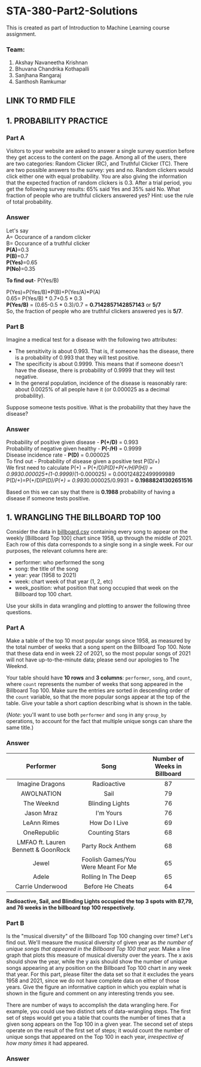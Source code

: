 # STA-380-Part2-Solutions
This is created as part of Introduction to Machine Learning course assignment.

### Team:
1. Akshay Navaneetha Krishnan
2. Bhuvana Chandrika Kothapalli
3. Sanjhana Rangaraj
4. Santhosh Ramkumar

## LINK TO RMD FILE



## 1. PROBABILITY PRACTICE

### Part A
Visitors to your website are asked to answer a single survey question before they get access to the content on the page. Among all of the users, there are two categories: Random Clicker (RC), and Truthful Clicker (TC). There are two possible answers to the survey: yes and no. Random clickers would click either one with equal probability. You are also giving the information that the expected fraction of random clickers is 0.3.  After a trial period, you get the following survey results: 65\% said Yes and 35\% said No.   What fraction of people who are truthful clickers answered yes?  Hint: use the rule of total probability.  
### Answer
Let's say  
A= Occurance of a random clicker  
B= Occurance of a truthful clicker  
**P(A)**=0.3  
**P(B)**=0.7  
**P(Yes)**=0.65  
**P(No)**=0.35  

**To find out**- P(Yes/B)  

P(Yes)=P(Yes/B)*P(B)+P(Yes/A)*P(A)  
0.65= P(Yes/B) * 0.7+0.5 * 0.3  
**P(Yes/B)** = (0.65-0.5 * 0.3)/0.7 =  **0.7142857142857143** or **5/7**  
So, the fraction of people who are truthful clickers answered yes is **5/7**.

### Part B
Imagine a medical test for a disease with the following two attributes:  
  
- The sensitivity is about 0.993. That is, if someone has the disease, there is a probability of 0.993 that they will test positive.  
- The specificity is about 0.9999. This means that if someone doesn't have the disease, there is probability of 0.9999 that they will test negative.  
- In the general population, incidence of the disease is reasonably rare: about 0.0025% of all people have it (or 0.000025 as a decimal probability).  

Suppose someone tests positive. What is the probability that they have the disease?   
### Answer  
Probability of positive given disease - **P(+/D)** = 0.993    
Probability of negative given healthy - **P(-/H)** = 0.9999  
Disease incidence rate - **P(D)** = 0.000025  
To find out - Probability of disease given a positive test P(D/+)  
We first need to calculate P(+) = P(+/D)*P(D)+P(+/H)*P(H)) = 0.993*0.000025+(1-0.9999)*(1-0.000025) =  0.000124822499999989  
P(D/+)=P(+/D)*P(D)/P(+) = 0.993*0.000025/0.9931 =  **0.19888241302651516**  

Based on this we can say that there is **0.1988** probability of having a disease if someone tests positive.  

## 1. WRANGLING THE BILLBOARD TOP 100

Consider the data in [billboard.csv](../data/billboard.csv) containing every song to appear on the weekly [Billboard Top 100] chart since 1958, up through the middle of 2021.  Each row of this data corresponds to a single song in a single week.  For our purposes, the relevant columns here are:

- performer: who performed the song 
- song: the title of the song  
- year: year (1958 to 2021)  
- week: chart week of that year (1, 2, etc)  
- week_position: what position that song occupied that week on the Billboard top 100 chart.  

 Use your skills in data wrangling and plotting to answer the following three questions.  

 ### Part A
Make a table of the top 10 most popular songs since 1958, as measured by the total number of weeks that a song spent on the Billboard Top 100.  Note that these data end in week 22 of 2021, so the most popular songs of 2021 will not have up-to-the-minute data; please send our apologies to The Weeknd.    

Your table should have __10 rows__ and __3 columns__: `performer`, `song`, and `count`, where `count` represents the number of weeks that song appeared in the Billboard Top 100.  Make sure the entries are sorted in descending order of the `count` variable, so that the more popular songs appear at the top of the table.  Give your table a short caption describing what is shown in the table.  

(_Note_: you'll want to use both `performer` and `song` in any `group_by` operations, to account for the fact that multiple unique songs can share the same title.)  
 ### Answer

|               Performer              |            Song             | Number of Weeks in Billboard |
|:-------------------------------------:|:--------------------------:|:----------------------------:|
|         Imagine Dragons               |        Radioactive         |             87               |
|           AWOLNATION                  |           Sail             |             79               |
|           The Weeknd                  |      Blinding Lights       |             76               |
|           Jason Mraz                  |        I'm Yours          |             76               |
|          LeAnn Rimes                  |      How Do I Live        |             69               |
|          OneRepublic                  |     Counting Stars        |             68               |
| LMFAO ft. Lauren Bennett & GoonRock   |   Party Rock Anthem       |             68               |
|               Jewel                   | Foolish Games/You Were Meant For Me |     65               |
|               Adele                   |   Rolling In The Deep     |             65               |
|        Carrie Underwood               |    Before He Cheats       |             64               |  

**Radioactive, Sail, and Blinding Lights occupied the top 3 spots with 87,79, and 76 weeks in the billboard top 100 respectively.**

### Part B
Is the "musical diversity" of the Billboard Top 100 changing over time?  Let's find out.  We'll measure the musical diversity of given year as _the number of unique songs that appeared in the Billboard Top 100 that year._  Make a line graph that plots this measure of musical diversity over the years.  The x axis should show the year, while the y axis should show the number of unique songs appearing at any position on the Billboard Top 100 chart in any week that year.  For this part, please filter the data set so that it excludes the years 1958 and 2021, since we do not have complete data on either of those years.   Give the figure an informative caption in which you explain what is shown in the figure and comment on any interesting trends you see.  

There are number of ways to accomplish the data wrangling here.  For example, you could use two distinct sets of data-wrangling steps.  The first set of steps would get you a table that counts the number of times that a given song appears on the Top 100 in a given year.  The second set of steps operate on the result of the first set of steps; it would count the number of unique songs that appeared on the Top 100 in each year, _irrespective of how many times_ it had appeared.
### Answer


 





